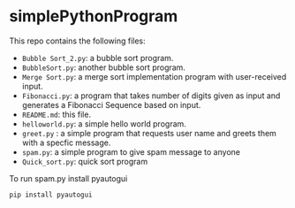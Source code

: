 # simplePythonProgram

This repo contains the following files:
- `Bubble Sort_2.py`: a bubble sort program.
- `BubbleSort.py`: another bubble sort program.
- `Merge Sort.py`: a merge sort implementation program with user-received input. 
- `Fibonacci.py`: a program that takes number of digits given as input and generates a Fibonacci Sequence based on input.
- `README.md`: this file.
- `helloworld.py`: a simple hello world program.
- `greet.py` : a simple program that requests user name and greets them with a specfic message.
- `spam.py`: a simple program to give spam message to anyone
- `Quick_sort.py`: quick sort program


To run spam.py install pyautogui
<pre>
<code>pip install pyautogui</code>
</pre>
